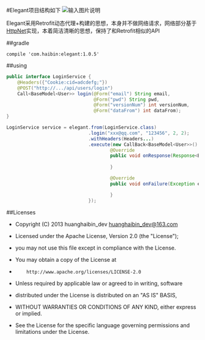 #Elegant项目结构如下
![输入图片说明](http://git.oschina.net/uploads/images/2016/0912/100446_970746ab_494015.png "在这里输入图片标题")

Elegant采用Retrofit动态代理+构建的思想，本身并不做网络请求，网络部分基于[HttpNet](https://github.com/huanghaibin-dev/HttpNet)实现，本着简洁清晰的思想，保持了和Retrofit相似的API

##gradle
```
compile 'com.haibin:elegant:1.0.5'
```

##using
```java
public interface LoginService {
    @Headers({"Cookie:cid=adcdefg;"})
    @POST("http://.../api/users/login")
    Call<BaseModel<User>> login(@Form("email") String email,
                                @Form("pwd") String pwd,
                                @Form("versionNum") int versionNum,
                                @Form("dataFrom") int dataFrom);
}

LoginService service = elegant.from(LoginService.class)
                              .login("xxx@qq.com", "123456", 2, 2);
                              .withHeaders(Headers...)
                              .execute(new CallBack<BaseModel<User>>() {
                                      @Override
                                      public void onResponse(Response<BaseModel<User>> response) {
                
                                      }

                                      @Override
                                      public void onFailure(Exception e) {

                                      }
                              });
```


##Licenses
- Copyright (C) 2013 huanghaibin_dev <huanghaibin_dev@163.com>
 
- Licensed under the Apache License, Version 2.0 (the "License");
- you may not use this file except in compliance with the License.
- You may obtain a copy of the License at
 
-         http://www.apache.org/licenses/LICENSE-2.0
 
- Unless required by applicable law or agreed to in writing, software
- distributed under the License is distributed on an "AS IS" BASIS,
- WITHOUT WARRANTIES OR CONDITIONS OF ANY KIND, either express or implied.
- See the License for the specific language governing permissions and
  limitations under the License.
 
